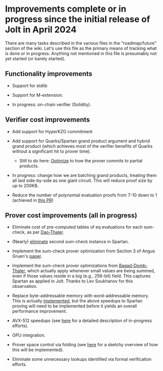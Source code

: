 # Improvements complete or in progress since the initial release of Jolt in April 2024

There are many tasks described in the various files in the "roadmap/future" section of the wiki. 
Let's use this file as the primary means of tracking what is done or in progress. Anything
not mentioned in this file is presumably not yet started (or barely started). 

## Functionality improvements

* Support for stdlib

* Support for M-extension.

* In progress: on-chain verifier (Solidity). 

## Verifier cost improvements

* Add support for HyperKZG commitment

* Add support for Quarks/Spartan grand product argument and hybrid grand product 
(which achieves most of the verifier benefits of Quarks without a significant hit to prover time).

  * Still to do here: [Optimize](https://github.com/a16z/jolt/issues/444) to how the prover commits to partial products. 

* In progress: change how we are batching grand products, treating them all laid side-by-side as one giant circuit. This
will reduce proof size by up to 200KB.

* Reduce the number of polynomial evaluation proofs from 7-10 down to 1 (achieved in [this PR](https://github.com/a16z/jolt/pull/453)) 

## Prover cost improvements (all in progress)

* Eliminate cost of pre-computed tables of eq evaluations for each sum-check,
as per [Dao-Thaler](https://eprint.iacr.org/2024/1210).

* (Nearly) [eliminate](https://github.com/a16z/jolt/issues/347) second sum-check instance in Spartan.

* Implement the sum-check prover optimization from Section 3 of Angus Gruen's [paper](https://eprint.iacr.org/2024/108).

* Implement the sum-check prover optimizations from [Bagad-Domb-Thaler](https://eprint.iacr.org/2024/1046), which actually apply whenever small values are being summed, even if those values reside in a big (e.g., 256-bit) field. This captures Spartan as applied in Jolt. Thanks to Lev Soukhanov for this observation.

* Replace byte-addressable memory with word-addressable memory. This is actually [implemented](https://github.com/a16z/jolt/pull/412), but the above speedups to Spartan proving will need to be implemented before it yields an overall performance improvement. 

* AVX-512 speedups (see [here](https://github.com/a16z/vectorized-fields) for a detailed description of in-progress efforts).

* GPU integration.

* Prover space control via folding (see [here](https://jolt.a16zcrypto.com/future/folding.html) for a sketchy overview of how this will be implemented).

* Eliminate some unnecessary lookups identified via formal verification efforts. 
